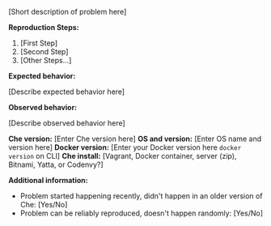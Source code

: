 [Short description of problem here]

**Reproduction Steps:**

1. [First Step]
2. [Second Step]
3. [Other Steps...]

**Expected behavior:**

[Describe expected behavior here]

**Observed behavior:**

[Describe observed behavior here]

**Che version:**    [Enter Che version here] 
**OS and version:** [Enter OS name and version here] 
**Docker version:** [Enter your Docker version here `docker version` on CLI] 
**Che install:**    [Vagrant, Docker container, server (zip), Bitnami, Yatta, or Codenvy?] 

**Additional information:**

* Problem started happening recently, didn't happen in an older version of Che: [Yes/No]
* Problem can be reliably reproduced, doesn't happen randomly: [Yes/No]
